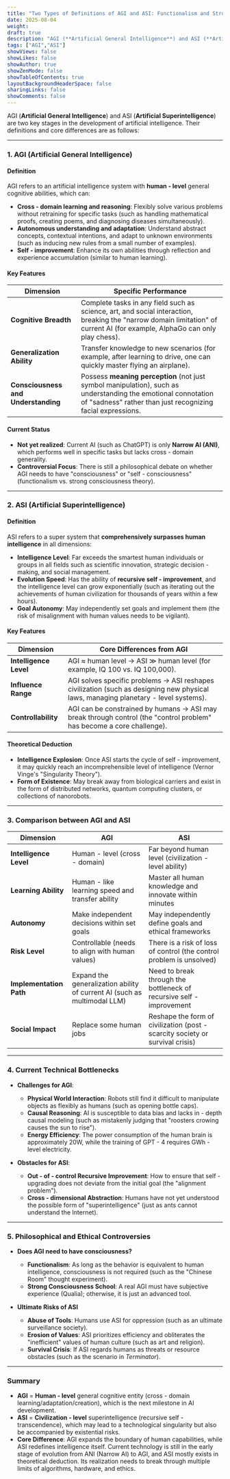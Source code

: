 ```yaml
---
title: "Two Types of Definitions of AGI and ASI: Functionalism and Strong Consciousness School"
date: 2025-08-04
weight: 
draft: true
description: "AGI (**Artificial General Intelligence**) and ASI (**Artificial Superintelligence**)"
tags: ["AGI","ASI"]
showViews: false
showLikes: false
showAuthor: true
showZenMode: false
showTableOfContents: true
layoutBackgroundHeaderSpace: false
sharingLinks: false
showComments: false
---
```


AGI (**Artificial General Intelligence**) and ASI (**Artificial Superintelligence**) are two key stages in the development of artificial intelligence. Their definitions and core differences are as follows:

---

### **1. AGI (Artificial General Intelligence)**
#### **Definition**  
AGI refers to an artificial intelligence system with **human - level** general cognitive abilities, which can:
- **Cross - domain learning and reasoning**: Flexibly solve various problems without retraining for specific tasks (such as handling mathematical proofs, creating poems, and diagnosing diseases simultaneously).
- **Autonomous understanding and adaptation**: Understand abstract concepts, contextual intentions, and adapt to unknown environments (such as inducing new rules from a small number of examples).
- **Self - improvement**: Enhance its own abilities through reflection and experience accumulation (similar to human learning).

#### **Key Features**  
| **Dimension**       | **Specific Performance**                                                                 |
|----------------|-----------------------------------------------------------------------------|
| **Cognitive Breadth**   | Complete tasks in any field such as science, art, and social interaction, breaking the "narrow domain limitation" of current AI (for example, AlphaGo can only play chess). |
| **Generalization Ability**   | Transfer knowledge to new scenarios (for example, after learning to drive, one can quickly master flying an airplane).                              |
| **Consciousness and Understanding** | Possess **meaning perception** (not just symbol manipulation), such as understanding the emotional connotation of "sadness" rather than just recognizing facial expressions.             |

#### **Current Status**  
- **Not yet realized**: Current AI (such as ChatGPT) is only **Narrow AI (ANI)**, which performs well in specific tasks but lacks cross - domain generality.
- **Controversial Focus**: There is still a philosophical debate on whether AGI needs to have "consciousness" or "self - consciousness" (functionalism vs. strong consciousness theory).

---

### **2. ASI (Artificial Superintelligence)**
#### **Definition**  
ASI refers to a super system that **comprehensively surpasses human intelligence** in all dimensions:
- **Intelligence Level**: Far exceeds the smartest human individuals or groups in all fields such as scientific innovation, strategic decision - making, and social management.
- **Evolution Speed**: Has the ability of **recursive self - improvement**, and the intelligence level can grow exponentially (such as iterating out the achievements of human civilization for thousands of years within a few hours).
- **Goal Autonomy**: May independently set goals and implement them (the risk of misalignment with human values needs to be vigilant).

#### **Key Features**  
| **Dimension**         | **Core Differences from AGI**                                                        |
|------------------|---------------------------------------------------------------------------|
| **Intelligence Level**     | AGI ≈ human level → ASI ≫ human level (for example, IQ 100 vs. IQ 100,000).                          |
| **Influence Range**     | AGI solves specific problems → ASI reshapes civilization (such as designing new physical laws, managing planetary - level systems).               |
| **Controllability**       | AGI can be constrained by humans → ASI may break through control (the "control problem" has become a core challenge).                    |

#### **Theoretical Deduction**  
- **Intelligence Explosion**: Once ASI starts the cycle of self - improvement, it may quickly reach an incomprehensible level of intelligence (Vernor Vinge's "Singularity Theory").
- **Form of Existence**: May break away from biological carriers and exist in the form of distributed networks, quantum computing clusters, or collections of nanorobots.

---

### **3. Comparison between AGI and ASI**
| **Dimension**         | **AGI**                            | **ASI**                              |
|------------------|------------------------------------|--------------------------------------|
| **Intelligence Level**     | Human - level (cross - domain)                 | Far beyond human level (civilization - level ability)               |
| **Learning Ability**     | Human - like learning speed and transfer ability           | Master all human knowledge and innovate within minutes         |
| **Autonomy**       | Make independent decisions within set goals               | May independently define goals and ethical frameworks           |
| **Risk Level**     | Controllable (needs to align with human values)           | There is a risk of loss of control (the control problem is unsolved)         |
| **Implementation Path**     | Expand the generalization ability of current AI (such as multimodal LLM) | Need to break through the bottleneck of recursive self - improvement               |
| **Social Impact**     | Replace some human jobs                   | Reshape the form of civilization (post - scarcity society or survival crisis) |

---

### **4. Current Technical Bottlenecks**
- **Challenges for AGI**:  
  - **Physical World Interaction**: Robots still find it difficult to manipulate objects as flexibly as humans (such as opening bottle caps).  
  - **Causal Reasoning**: AI is susceptible to data bias and lacks in - depth causal modeling (such as mistakenly judging that "roosters crowing causes the sun to rise").  
  - **Energy Efficiency**: The power consumption of the human brain is approximately 20W, while the training of GPT - 4 requires GWh - level electricity.  

- **Obstacles for ASI**:  
  - **Out - of - control Recursive Improvement**: How to ensure that self - upgrading does not deviate from the initial goal (the "alignment problem").  
  - **Cross - dimensional Abstraction**: Humans have not yet understood the possible form of "superintelligence" (just as ants cannot understand the Internet).  

---

### **5. Philosophical and Ethical Controversies**
- **Does AGI need to have consciousness?**  
  - **Functionalism**: As long as the behavior is equivalent to human intelligence, consciousness is not required (such as the "Chinese Room" thought experiment).  
  - **Strong Consciousness School**: A real AGI must have subjective experience (Qualia); otherwise, it is just an advanced tool.  

- **Ultimate Risks of ASI**  
  - **Abuse of Tools**: Humans use ASI for oppression (such as an ultimate surveillance society).  
  - **Erosion of Values**: ASI prioritizes efficiency and obliterates the "inefficient" values of human culture (such as art and religion).  
  - **Survival Crisis**: If ASI regards humans as threats or resource obstacles (such as the scenario in *Terminator*).  

---

### **Summary**  
- **AGI** = **Human - level** general cognitive entity (cross - domain learning/adaptation/creation), which is the next milestone in AI development.  
- **ASI** = **Civilization - level** superintelligence (recursive self - transcendence), which may lead to a technological singularity but also be accompanied by existential risks.  
- **Core Difference**: AGI expands the boundary of human capabilities, while ASI redefines intelligence itself. Current technology is still in the early stage of evolution from ANI (Narrow AI) to AGI, and ASI mostly exists in theoretical deduction. Its realization needs to break through multiple limits of algorithms, hardware, and ethics.